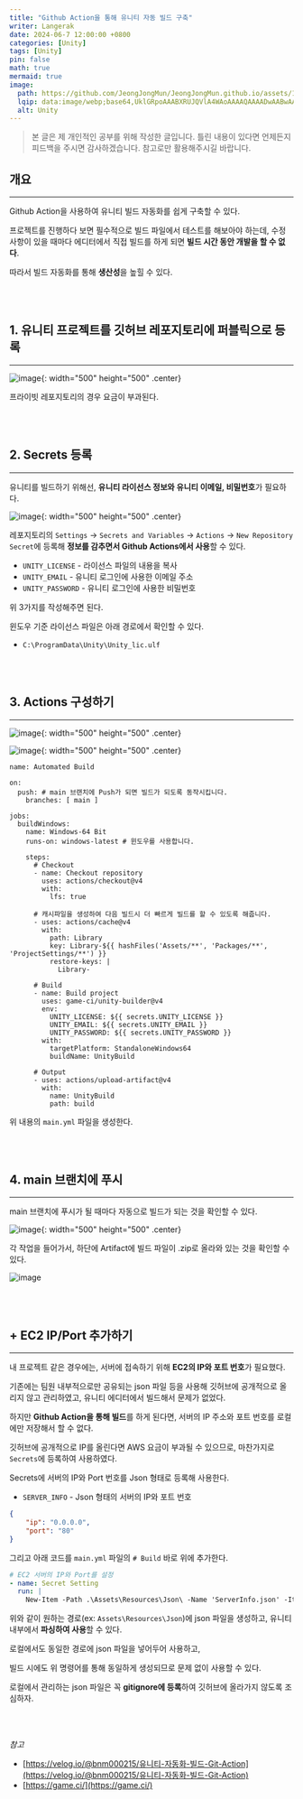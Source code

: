 ```yaml
---
title: "Github Action을 통해 유니티 자동 빌드 구축"
writer: Langerak
date: 2024-06-7 12:00:00 +0800
categories: [Unity]
tags: [Unity]
pin: false
math: true
mermaid: true
image:
  path: https://github.com/JeongJongMun/JeongJongMun.github.io/assets/101979073/e753266b-b0f8-4c4d-9361-f0e8802987d2
  lqip: data:image/webp;base64,UklGRpoAAABXRUJQVlA4WAoAAAAQAAAADwAABwAAQUxQSDIAAAARL0AmbZurmr57yyIiqE8oiG0bejIYEQTgqiDA9vqnsUSI6H+oAERp2HZ65qP/VIAWAFZQOCBCAAAA8AEAnQEqEAAIAAVAfCWkAALp8sF8rgRgAP7o9FDvMCkMde9PK7euH5M1m6VWoDXf2FkP3BqV0ZYbO6NA/VFIAAAA
  alt: Unity
---
```


> 본 글은 제 개인적인 공부를 위해 작성한 글입니다. 틀린 내용이 있다면 언제든지 피드백을 주시면 감사하겠습니다. 참고로만 활용해주시길 바랍니다.

## 개요

---

Github Action을 사용하여 유니티 빌드 자동화를 쉽게 구축할 수 있다.

프로젝트를 진행하다 보면 필수적으로 빌드 파일에서 테스트를 해보아야 하는데, 수정 사항이 있을 때마다 에디터에서 직접 빌드를 하게 되면 **빌드 시간 동안 개발을 할 수 없다**.

따라서 빌드 자동화를 통해 **생산성**을 높힐 수 있다.

<br/><br/>

## 1. 유니티 프로젝트를 깃허브 레포지토리에 퍼블릭으로 등록

---

![image](https://github.com/JeongJongMun/JeongJongMun.github.io/assets/101979073/4a968278-f8de-4463-ba60-b506d816d9a8){: width="500" height="500" .center}

프라이빗 레포지토리의 경우 요금이 부과된다.

<br/><br/>

## 2. Secrets 등록

---

유니티를 빌드하기 위해선, **유니티 라이선스 정보와 유니티 이메일, 비밀번호**가 필요하다.

![image](https://github.com/JeongJongMun/JeongJongMun.github.io/assets/101979073/1ee91e95-1bfc-469f-a37b-33e0819989e4){: width="500" height="500" .center}

레포지토리의 `Settings` → `Secrets and Variables` → `Actions` → `New Repository Secret`에 등록해 **정보를 감추면서 Github Actions에서 사용**할 수 있다.

- `UNITY_LICENSE` - 라이선스 파일의 내용을 복사
- `UNITY_EMAIL` - 유니티 로그인에 사용한 이메일 주소
- `UNITY_PASSWORD` - 유니티 로그인에 사용한 비밀번호

위 3가지를 작성해주면 된다.

윈도우 기준 라이선스 파일은 아래 경로에서 확인할 수 있다.

- `C:\ProgramData\Unity\Unity_lic.ulf`

<br/><br/>

## 3. Actions 구성하기

---

![image](https://github.com/JeongJongMun/JeongJongMun.github.io/assets/101979073/63bad1c3-d04e-4235-8888-62b74b2a45fc){: width="500" height="500" .center}

![image](https://github.com/JeongJongMun/JeongJongMun.github.io/assets/101979073/9b1da453-7bad-4356-89ed-81c4de07de64){: width="500" height="500" .center}

```plaintext
name: Automated Build

on:
  push: # main 브랜치에 Push가 되면 빌드가 되도록 동작시킵니다.
    branches: [ main ]
    
jobs:
  buildWindows:
    name: Windows-64 Bit
    runs-on: windows-latest # 윈도우를 사용합니다.
    
    steps:
      # Checkout
      - name: Checkout repository
        uses: actions/checkout@v4
        with:
          lfs: true

      # 캐시파일을 생성하여 다음 빌드시 더 빠르게 빌드를 할 수 있도록 해줍니다.
      - uses: actions/cache@v4
        with:
          path: Library
          key: Library-${{ hashFiles('Assets/**', 'Packages/**', 'ProjectSettings/**') }}
          restore-keys: |
            Library-

      # Build
      - name: Build project
        uses: game-ci/unity-builder@v4
        env:
          UNITY_LICENSE: ${{ secrets.UNITY_LICENSE }}
          UNITY_EMAIL: ${{ secrets.UNITY_EMAIL }}
          UNITY_PASSWORD: ${{ secrets.UNITY_PASSWORD }}
        with:
          targetPlatform: StandaloneWindows64
          buildName: UnityBuild

      # Output
      - uses: actions/upload-artifact@v4
        with:
          name: UnityBuild
          path: build
```

위 내용의 `main.yml` 파일을 생성한다.

<br/><br/>

## 4. main 브랜치에 푸시

---

main 브랜치에 푸시가 될 때마다 자동으로 빌드가 되는 것을 확인할 수 있다.

![image](https://github.com/JeongJongMun/JeongJongMun.github.io/assets/101979073/835a4634-8451-4b35-a110-1bf040d92b12){: width="500" height="500" .center}

각 작업을 들어가서, 하단에 Artifact에 빌드 파일이 .zip로 올라와 있는 것을 확인할 수 있다.

![image](https://github.com/JeongJongMun/JeongJongMun.github.io/assets/101979073/8ef716d2-682a-4d83-9416-3409864d1599)

<br/><br/>

## + EC2 IP/Port 추가하기

---

내 프로젝트 같은 경우에는, 서버에 접속하기 위해 **EC2의 IP와 포트 번호**가 필요했다.

기존에는 팀원 내부적으로만 공유되는 json 파일 등을 사용해 깃허브에 공개적으로 올리지 않고 관리하였고, 유니티 에디터에서 빌드해서 문제가 없었다.

하지만 **Github Action을 통해 빌드**를 하게 된다면, 서버의 IP 주소와 포트 번호를 로컬에만 저장해서 할 수 없다.

깃허브에 공개적으로 IP를 올린다면 AWS 요금이 부과될 수 있으므로, 마찬가지로 `Secrets`에 등록하여 사용하였다.

Secrets에 서버의 IP와 Port 번호를 Json 형태로 등록해 사용한다.

- `SERVER_INFO` - Json 형태의 서버의 IP와 포트 번호

```json
{
    "ip": "0.0.0.0",
    "port": "80"
}
```

그리고 아래 코드를 `main.yml` 파일의 `# Build` 바로 위에 추가한다.

```yaml
# EC2 서버의 IP와 Port를 설정
- name: Secret Setting
  run: |
    New-Item -Path .\Assets\Resources\Json\ -Name 'ServerInfo.json' -ItemType 'file' -Value '${{ secrets.SERVER_INFO }}'
```

위와 같이 원하는 경로(ex: `Assets\Resources\Json`)에 json 파일을 생성하고, 유니티 내부에서 **파싱하여 사용**할 수 있다.

로컬에서도 동일한 경로에 json 파일을 넣어두어 사용하고, 

빌드 시에도 위 명령어를 통해 동일하게 생성되므로 문제 없이 사용할 수 있다.

로컬에서 관리하는 json 파일은 꼭 **gitignore에 등록**하여 깃허브에 올라가지 않도록 조심하자.

<br/><br/>

_참고_
- [https://velog.io/@bnm000215/유니티-자동화-빌드-Git-Action](https://velog.io/@bnm000215/유니티-자동화-빌드-Git-Action)
- [https://game.ci/](https://game.ci/)
